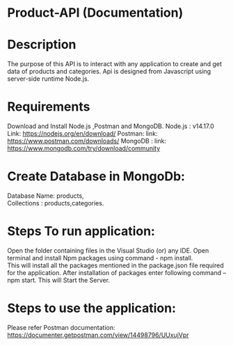 # Product-API (Documentation)


# Description 
The purpose of this API is to interact with  any application to create and get data of products and categories. 
Api is designed from Javascript using server-side runtime Node.js.

# Requirements
Download and Install Node.js ,Postman and MongoDB.
Node.js : v14.17.0   Link: https://nodejs.org/en/download/
Postman: link: https://www.postman.com/downloads/
MongoDB : link: https://www.mongodb.com/try/download/community

# Create Database in MongoDb:
Database Name:   products,  
Collections :   products,categories.

# Steps To run application:
Open the folder containing files in the Visual Studio (or) any IDE. 
Open terminal and install Npm packages using command -  npm install.  
This will install all the packages mentioned in the package.json file required for the application. 
After installation of packages enter following command – npm start. 
This will Start the Server. 

# Steps to use the application:

Please refer Postman documentation:  https://documenter.getpostman.com/view/14498796/UUxujVpr
